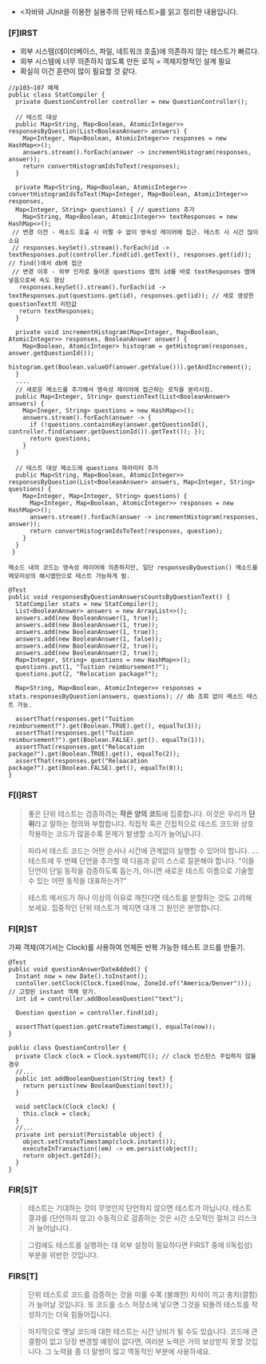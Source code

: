 - <자바와 JUnit을 이용한 실용주의 단위 테스트>를 읽고 정리한 내용입니다.

### [F]IRST
- 외부 시스템(데이터베이스, 파일, 네트워크 호출)에 의존하지 않는 테스트가 빠르다.
- 외부 시스템에 너무 의존하지 않도록 만든 로직 = 객체지향적인 설계 필요
- 확실히 이건 훈련이 많이 필요할 것 같다.

```
//p103~107 예제
public class StatCompiler {
  private QuestionController controller = new QuestionController();
  
  // 테스트 대상 
  public Map<String, Map<Boolean, AtomicInteger>> responsesByQuestion(List<BooleanAnswer> answers) {
    Map<Integer, Map<Boolean, AtomicInteger>> responses = new HashMap<>();
    answers.stream().forEach(answer -> incrementHistogram(responses, answer));
    return convertHistogramIdsToText(responses);
  }
  
  private Map<String, Map<Boolean, AtomicInteger>> convertHistogramIdsToText(Map<Integer, Map<Boolean, AtomicInteger>> responses,
  Map<Integer, String> questions) { // questions 추가
    Map<String, Map<Boolean, AtomicInteger>> textResponses = new HashMap<>();
 // 변경 이전 - 메소드 호출 시 어쩔 수 없이 영속성 레이어에 접근. 테스트 시 시간 많이 소요
 // responses.keySet().stream().forEach(id -> textResponses.put(controller.find(id).getText(), responses.get(id)); // find()에서 db에 접근
 // 변경 이후 - 외부 인자로 들어온 questions 맵의 id를 바로 textResponses 맵에 넣음으로써 속도 향상
   responses.keySet().stream().forEach(id -> textResponses.put(questions.get(id), responses.get(id)); // 새로 생성한 questionText의 리턴값
   return textResponses;
  }
  
  private void incrementHistogram(Map<Integer, Map<Boolean, AtomicInteger>> responses, BooleanAnswer answer) {
    Map<Boolean, AtomicInteger> histogram = getHistogram(responses, answer.getQuestionId());
    histogram.get(Boolean.valueOf(answer.getValue())).getAndIncrement();
  }
  ....  
  // 새로운 메소드를 추가해서 영속성 레이어에 접근하는 로직을 분리시킴.
  public Map<Integer, String> questionText(List<BooleanAnswer> answers) {
    Map<Ineger, String> questions = new HashMap<>();
    answers.stream().forEach(answer -> { 
      if (!questions.containsKey(answer.getQuestionId(), controller.find(answer.getQuestionId()).getText()); });
      return questions;
    }
  }
  
  // 테스트 대상 메소드에 questions 파라미터 추가
  public Map<String, Map<Boolean, AtomicInteger>> responsesByQuestion(List<BooleanAnswer> answers, Map<Integer, String> questions) {
    Map<Integer, Map<Integer, String> questions) {
      Map<Integer, Map<Boolean, AtomicInteger>> responses = new HashMap<>();
      answers.stream().forEach(answer -> incrementHistogram(responses, answer));
      return convertHistogramIdsToText(responses, question);
    }
  }
 }

메소드 내의 코드는 영속성 레이어에 의존하지만, 일단 responsesByQuestion() 메소드를 메모리상의 해시맵만으로 테스트 가능하게 됨.

@Test
public void responsesByQuestionAnswersCountsByQuestionText() {
  StatCompiler stats = new StatCompiler();
  List<BooleanAnswer> answers = new ArrayList<>();
  answers.add(new BooleanAnswer(1, true));
  answers.add(new BooleanAnswer(1, true));
  answers.add(new BooleanAnswer(1, true));
  answers.add(new BooleanAnswer(1, false));
  answers.add(new BooleanAnswer(2, true));
  answers.add(new BooleanAnswer(2, true));
  Map<Integer, String> questions = new HashMap<>();
  questions.put(1, "Tuition reimbursement?");
  questions.put(2, "Relocation package?");
  
  Map<String, Map<Boolean, AtomicInteger>> responses = stats.responsesByQuestion(answers, questions); // db 조회 없이 메소드 테스트 가능.
  
  assertThat(responses.get("Tuition reimbursement?").get(Boolean.TRUE).get(), equalTo(3));
  assertThat(responses.get("Tuition reimbursement?").get(Boolean.FALSE).get(). equalTo(1));
  assertThat(responses.get("Relocation package?").get(Boolean.TRUE).get(), equalTo(2));
  assertThat(responses.get("Reloacation package?").get(Boolean.FALSE).get(), equalTo(0));
}
```

### F[I]RST
> 좋은 단위 테스트는 검증하려는 **작은 양의 코드**에 집중합니다. 이것은 우리가 **단위**라고 말하는 정의와 부합합니다. 직접적 혹은 간접적으로 테스트 코드와 상호작용하는 코드가 많을수록 문제가 발생할 소지가 늘어납니다.

> 따라서 테스트 코드는 어떤 순서나 시간에 관계없이 실행할 수 있어야 합니다. .... 테스트에 두 번째 단언을 추가할 때 다음과 같이 스스로 질문해야 합니다. "이들 단언이 단일 동작을 검증하도록 돕는가, 아니면 새로운 테스트 이름으로 기술할 수 있는 어떤 동작을 대표하는가?"

> 테스트 메서드가 하나 이상의 이유로 깨진다면 테스트를 분할하는 것도 고려해 보세요. 집중적인 단위 테스트가 깨지면 대개 그 원인은 분명합니다.

### FI[R]ST
가짜 객체(여기서는 Clock)를 사용하여 언제든 반복 가능한 테스트 코드를 만들기.

```
@Test
public void questionAnswerDateAdded() {
  Instant now = new Date().toInstant(); 
  contoller.setClock(Clock.fixed(now, ZoneId.of("America/Denver"))); // 고정된 instant 객체 얻기.
  int id = controller.addBooleanQuestion("text");
  
  Question question = controller.find(id);
  
  assertThat(question.getCreateTimestamp(), equalTo(now));
}
```
```
public class QuestionController {
  private Clock clock = Clock.systemUTC(); // clock 인스턴스 주입하지 않을 경우
  //...
  public int addBooleanQuestion(String text) {
    return persist(new BooleanQuestion(text));
  }
  
  void setClock(Clock clock) {
    this.clock = clock;
  }
  //...
  private int persist(Persistable object) {
    object.setCreateTimestamp(clock.instant());  
    executeInTransaction((em) -> em.persist(object));
    return object.getId();
  }
}
```

### FIR[S]T
> 테스트는 기대하는 것이 무엇인지 단언하지 않으면 테스트가 아닙니다. 테스트 결과를 (단언하지 않고) 수동적으로 검증하는 것은 시간 소모적인 절차고 리스크가 늘어납니다.

> 그럼에도 테스트를 실행하는 데 외부 설정이 필요하다면 FIRST 중에 I(독립성) 부분을 위반한 것입니다.

### FIRS[T]
> 단위 테스트로 코드를 검증하는 것을 미룰 수록 (불쾌한) 치석이 끼고 충치(결함)가 늘어날 것입니다. 또 코드를 소스 저장소에 넣으면 그것을 되돌려 테스트를 작성하기는 더욱 힘들어집니다.

> 마지막으로 옛날 코드에 대한 테스트는 시간 낭비가 될 수도 있습니다. 코드에 큰 결함이 없고 당장 변경할 예정이 없다면, 여러분 노력은 거의 보상받지 못할 것입니다. 그 노력을 좀 더 말썽이 많고 역동적인 부분에 사용하세요.

